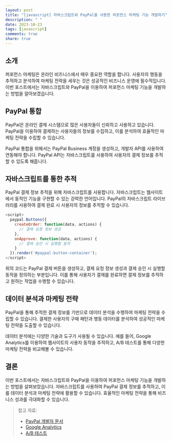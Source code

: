 ```yaml
---
layout: post
title: "[javascript] 자바스크립트와 PayPal을 사용한 퍼포먼스 마케팅 기능 개발하기"
description: " "
date: 2023-10-23
tags: [javascript]
comments: true
share: true
---
```


## 소개
퍼포먼스 마케팅은 온라인 비즈니스에서 매우 중요한 역할을 합니다. 사용자의 행동을 추적하고 분석하여 마케팅 전략을 세우는 것은 성공적인 비즈니스 운영에 필수적입니다. 이번 포스트에서는 자바스크립트와 PayPal을 이용하여 퍼포먼스 마케팅 기능을 개발하는 방법을 알아보겠습니다.

## PayPal 통합
PayPal은 온라인 결제 시스템으로 많은 사용자들이 신뢰하고 사용하고 있습니다. PayPal을 이용하여 결제하는 사용자들의 정보를 수집하고, 이를 분석하여 효율적인 마케팅 전략을 수립할 수 있습니다.

PayPal 통합을 위해서는 PayPal Business 계정을 생성하고, 개발자 API를 사용하여 연동해야 합니다. PayPal API는 자바스크립트를 사용하여 사용자의 결제 정보를 추적할 수 있도록 해줍니다.

## 자바스크립트를 통한 추적
PayPal 결제 정보 추적을 위해 자바스크립트를 사용합니다. 자바스크립트는 웹사이트에서 동적인 기능을 구현할 수 있는 강력한 언어입니다. PayPal의 자바스크립트 라이브러리를 사용하여 결제 완료 시 사용자의 정보를 추적할 수 있습니다.

```javascript
<script>
  paypal.Buttons({
    createOrder: function(data, actions) {
      // 결제 요청 정보 생성
    },
    onApprove: function(data, actions) {
      // 결제 승인 시 실행할 동작
    }
  }).render('#paypal-button-container');
</script>
```

위의 코드는 PayPal 결제 버튼을 생성하고, 결제 요청 정보 생성과 결제 승인 시 실행할 동작을 정의하는 부분입니다. 이를 통해 사용자가 결제를 완료하면 결제 정보를 추적하고 원하는 작업을 수행할 수 있습니다.

## 데이터 분석과 마케팅 전략
PayPal을 통해 추적한 결제 정보를 기반으로 데이터 분석을 수행하여 마케팅 전략을 수립할 수 있습니다. 결제한 사용자의 구매 패턴과 행동 데이터를 분석하여 성공적인 마케팅 전략을 도출할 수 있습니다.

데이터 분석에는 다양한 기술과 도구가 사용될 수 있습니다. 예를 들어, Google Analytics를 이용하여 웹사이트의 사용자 동작을 추적하고, A/B 테스트를 통해 다양한 마케팅 전략을 비교해볼 수 있습니다.

## 결론
이번 포스트에서는 자바스크립트와 PayPal을 이용하여 퍼포먼스 마케팅 기능을 개발하는 방법을 살펴보았습니다. 자바스크립트를 사용하여 PayPal 결제 정보를 추적하고, 이를 데이터 분석과 마케팅 전략에 활용할 수 있습니다. 효율적인 마케팅 전략을 통해 비즈니스 성과를 극대화할 수 있습니다.

> 참고 자료:
> - [PayPal 개발자 문서](https://developer.paypal.com/docs/)
> - [Google Analytics](https://analytics.google.com/)
> - [A/B 테스트](https://www.optimizely.com/ab-testing/)